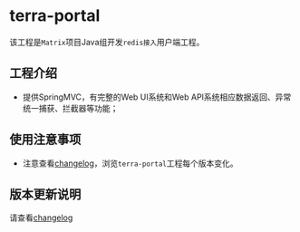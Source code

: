 # terra-portal

该工程是`Matrix`项目Java组开发`redis接入`用户端工程。

## 工程介绍
* 提供SpringMVC，有完整的Web UI系统和Web API系统相应数据返回、异常统一捕获、拦截器等功能；

## 使用注意事项
* 注意查看[changelog](CHANGELOG.md)，浏览`terra-portal`工程每个版本变化。

## 版本更新说明

请查看[changelog](CHANGELOG.md)
